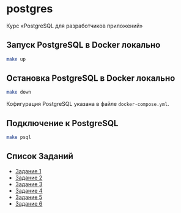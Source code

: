 # postgres
Курс «PostgreSQL для разработчиков приложений»

## Запуск PostgreSQL в Docker локально

```bash
make up
```

## Остановка PostgreSQL в Docker локально

```bash
make down
```

Кофигурация PostgreSQL указана в файле `docker-compose.yml`.

## Подключение к PostgreSQL

```bash
make psql
```

## Список Заданий
- [Задание 1](tasks/01task.md)
- [Задание 2](tasks/02task.md)
- [Задание 3](tasks/03task.md)
- [Задание 4](tasks/04task.md)
- [Задание 5](tasks/05task.md)
- [Задание 6](tasks/06task.md)